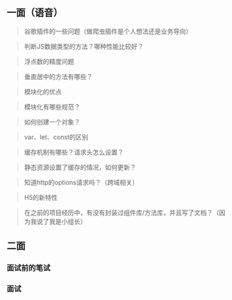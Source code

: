 ## **一面（语音）**
>谷歌插件的一些问题（做爬虫插件是个人想法还是业务导向）

>判断JS数据类型的方法？哪种性能比较好？

>浮点数的精度问题

>垂直居中的方法有哪些？

>模块化的优点

>模块化有哪些规范？

> 如何创建一个对象？

>var、let、const的区别

>缓存机制有哪些？请求头怎么设置？

>静态资源设置了缓存的情况，如何更新？

>知道http的options请求吗？（跨域相关）

>H5的新特性

>在之前的项目经历中，有没有封装过组件库/方法库，并且写了文档？（因为我说了我是小组长）

## **二面**
### **面试前的笔试**
### **面试**

